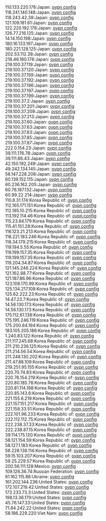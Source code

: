 110.133.220.178:Japan: [ovpn config](vpn/110_133_220_178.ovpn)  
118.241.140.148:Japan: [ovpn config](vpn/118_241_140_148.ovpn)  
118.243.42.39:Japan: [ovpn config](vpn/118_243_42_39.ovpn)  
121.109.181.61:Japan: [ovpn config](vpn/121_109_181_61.ovpn)  
122.220.192.178:Japan: [ovpn config](vpn/122_220_192_178.ovpn)  
126.77.216.125:Japan: [ovpn config](vpn/126_77_216_125.ovpn)  
14.14.150.198:Japan: [ovpn config](vpn/14_14_150_198.ovpn)  
180.16.133.197:Japan: [ovpn config](vpn/180_16_133_197.ovpn)  
180.221.128.125:Japan: [ovpn config](vpn/180_221_128_125.ovpn)  
202.53.112.38:Japan: [ovpn config](vpn/202_53_112_38.ovpn)  
218.46.180.178:Japan: [ovpn config](vpn/218_46_180_178.ovpn)  
219.100.37.119:Japan: [ovpn config](vpn/219_100_37_119.ovpn)  
219.100.37.120:Japan: [ovpn config](vpn/219_100_37_120.ovpn)  
219.100.37.159:Japan: [ovpn config](vpn/219_100_37_159.ovpn)  
219.100.37.192:Japan: [ovpn config](vpn/219_100_37_192.ovpn)  
219.100.37.196:Japan: [ovpn config](vpn/219_100_37_196.ovpn)  
219.100.37.197:Japan: [ovpn config](vpn/219_100_37_197.ovpn)  
219.100.37.199:Japan: [ovpn config](vpn/219_100_37_199.ovpn)  
219.100.37.2:Japan: [ovpn config](vpn/219_100_37_2.ovpn)  
219.100.37.201:Japan: [ovpn config](vpn/219_100_37_201.ovpn)  
219.100.37.209:Japan: [ovpn config](vpn/219_100_37_209.ovpn)  
219.100.37.213:Japan: [ovpn config](vpn/219_100_37_213.ovpn)  
219.100.37.60:Japan: [ovpn config](vpn/219_100_37_60.ovpn)  
219.100.37.63:Japan: [ovpn config](vpn/219_100_37_63.ovpn)  
219.100.37.83:Japan: [ovpn config](vpn/219_100_37_83.ovpn)  
219.100.37.85:Japan: [ovpn config](vpn/219_100_37_85.ovpn)  
219.100.37.87:Japan: [ovpn config](vpn/219_100_37_87.ovpn)  
222.0.154.23:Japan: [ovpn config](vpn/222_0_154_23.ovpn)  
39.111.176.78:Japan: [ovpn config](vpn/39_111_176_78.ovpn)  
39.111.86.43:Japan: [ovpn config](vpn/39_111_86_43.ovpn)  
42.150.192.249:Japan: [ovpn config](vpn/42_150_192_249.ovpn)  
49.242.134.145:Japan: [ovpn config](vpn/49_242_134_145.ovpn)  
58.147.228.208:Japan: [ovpn config](vpn/58_147_228_208.ovpn)  
60.139.152.115:Japan: [ovpn config](vpn/60_139_152_115.ovpn)  
60.236.162.205:Japan: [ovpn config](vpn/60_236_162_205.ovpn)  
60.76.187.132:Japan: [ovpn config](vpn/60_76_187_132.ovpn)  
60.99.22.214:Japan: [ovpn config](vpn/60_99_22_214.ovpn)  
110.8.31.174:Korea Republic of: [ovpn config](vpn/110_8_31_174.ovpn)  
112.165.171.151:Korea Republic of: [ovpn config](vpn/112_165_171_151.ovpn)  
112.185.10.215:Korea Republic of: [ovpn config](vpn/112_185_10_215.ovpn)  
113.192.114.46:Korea Republic of: [ovpn config](vpn/113_192_114_46.ovpn)  
115.23.84.179:Korea Republic of: [ovpn config](vpn/115_23_84_179.ovpn)  
115.41.151.28:Korea Republic of: [ovpn config](vpn/115_41_151_28.ovpn)  
116.123.21.213:Korea Republic of: [ovpn config](vpn/116_123_21_213.ovpn)  
118.221.183.246:Korea Republic of: [ovpn config](vpn/118_221_183_246.ovpn)  
118.34.179.215:Korea Republic of: [ovpn config](vpn/118_34_179_215.ovpn)  
119.194.5.55:Korea Republic of: [ovpn config](vpn/119_194_5_55.ovpn)  
119.199.157.35:Korea Republic of: [ovpn config](vpn/119_199_157_35.ovpn)  
119.199.157.35:Korea Republic of: [ovpn config](vpn/119_199_157_35.ovpn)  
119.204.34.87:Korea Republic of: [ovpn config](vpn/119_204_34_87.ovpn)  
121.145.246.224:Korea Republic of: [ovpn config](vpn/121_145_246_224.ovpn)  
121.162.88.77:Korea Republic of: [ovpn config](vpn/121_162_88_77.ovpn)  
121.187.86.96:Korea Republic of: [ovpn config](vpn/121_187_86_96.ovpn)  
123.108.170.99:Korea Republic of: [ovpn config](vpn/123_108_170_99.ovpn)  
125.134.217.108:Korea Republic of: [ovpn config](vpn/125_134_217_108.ovpn)  
125.62.222.23:Korea Republic of: [ovpn config](vpn/125_62_222_23.ovpn)  
14.47.23.7:Korea Republic of: [ovpn config](vpn/14_47_23_7.ovpn)  
14.56.130.173:Korea Republic of: [ovpn config](vpn/14_56_130_173.ovpn)  
14.56.130.173:Korea Republic of: [ovpn config](vpn/14_56_130_173.ovpn)  
175.112.61.138:Korea Republic of: [ovpn config](vpn/175_112_61_138.ovpn)  
175.195.246.119:Korea Republic of: [ovpn config](vpn/175_195_246_119.ovpn)  
175.200.84.194:Korea Republic of: [ovpn config](vpn/175_200_84_194.ovpn)  
183.105.205.186:Korea Republic of: [ovpn config](vpn/183_105_205_186.ovpn)  
1.240.83.122:Korea Republic of: [ovpn config](vpn/1_240_83_122.ovpn)  
211.117.245.68:Korea Republic of: [ovpn config](vpn/211_117_245_68.ovpn)  
211.210.236.125:Korea Republic of: [ovpn config](vpn/211_210_236_125.ovpn)  
211.214.56.54:Korea Republic of: [ovpn config](vpn/211_214_56_54.ovpn)  
211.248.130.202:Korea Republic of: [ovpn config](vpn/211_248_130_202.ovpn)  
211.47.88.109:Korea Republic of: [ovpn config](vpn/211_47_88_109.ovpn)  
219.251.95.155:Korea Republic of: [ovpn config](vpn/219_251_95_155.ovpn)  
220.70.74.83:Korea Republic of: [ovpn config](vpn/220_70_74_83.ovpn)  
220.76.154.219:Korea Republic of: [ovpn config](vpn/220_76_154_219.ovpn)  
220.80.185.78:Korea Republic of: [ovpn config](vpn/220_80_185_78.ovpn)  
220.81.114.168:Korea Republic of: [ovpn config](vpn/220_81_114_168.ovpn)  
220.85.143.6:Korea Republic of: [ovpn config](vpn/220_85_143_6.ovpn)  
221.155.6.219:Korea Republic of: [ovpn config](vpn/221_155_6_219.ovpn)  
221.157.151.217:Korea Republic of: [ovpn config](vpn/221_157_151_217.ovpn)  
221.158.33.51:Korea Republic of: [ovpn config](vpn/221_158_33_51.ovpn)  
222.101.96.233:Korea Republic of: [ovpn config](vpn/222_101_96_233.ovpn)  
222.112.112.75:Korea Republic of: [ovpn config](vpn/222_112_112_75.ovpn)  
222.238.37.33:Korea Republic of: [ovpn config](vpn/222_238_37_33.ovpn)  
222.238.87.15:Korea Republic of: [ovpn config](vpn/222_238_87_15.ovpn)  
39.114.175.120:Korea Republic of: [ovpn config](vpn/39_114_175_120.ovpn)  
58.121.154.59:Korea Republic of: [ovpn config](vpn/58_121_154_59.ovpn)  
58.127.1.183:Korea Republic of: [ovpn config](vpn/58_127_1_183.ovpn)  
58.228.138.114:Korea Republic of: [ovpn config](vpn/58_228_138_114.ovpn)  
59.15.103.207:Korea Republic of: [ovpn config](vpn/59_15_103_207.ovpn)  
59.25.229.57:Korea Republic of: [ovpn config](vpn/59_25_229_57.ovpn)  
200.56.111.128:Mexico: [ovpn config](vpn/200_56_111_128.ovpn)  
109.126.36.74:Russian Federation: [ovpn config](vpn/109_126_36_74.ovpn)  
81.162.115.86:Ukraine: [ovpn config](vpn/81_162_115_86.ovpn)  
161.202.144.236:United States: [ovpn config](vpn/161_202_144_236.ovpn)  
172.107.219.42:United States: [ovpn config](vpn/172_107_219_42.ovpn)  
173.233.73.3:United States: [ovpn config](vpn/173_233_73_3.ovpn)  
198.13.36.179:United States: [ovpn config](vpn/198_13_36_179.ovpn)  
45.76.147.33:United States: [ovpn config](vpn/45_76_147_33.ovpn)  
71.84.242.22:United States: [ovpn config](vpn/71_84_242_22.ovpn)  
58.186.229.220:Viet Nam: [ovpn config](vpn/58_186_229_220.ovpn)  
